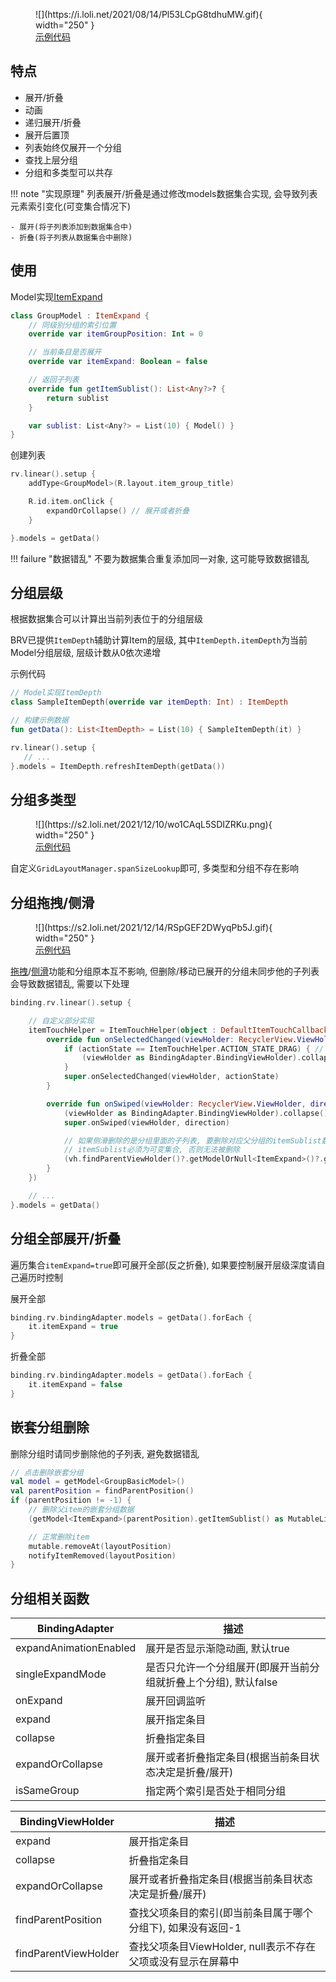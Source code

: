 <figure markdown>
  ![](https://i.loli.net/2021/08/14/Pl53LCpG8tdhuMW.gif){ width="250" }
  <a href="https://github.com/liangjingkanji/BRV/blob/5269ef245e7f312a0077194611f1c2aded647a3c/sample/src/main/java/com/drake/brv/sample/ui/fragment/group/GroupFragment.kt" target="_blank"><figcaption>示例代码</figcaption></a>
</figure>

## 特点

- 展开/折叠
- 动画
- 递归展开/折叠
- 展开后置顶
- 列表始终仅展开一个分组
- 查找上层分组
- 分组和多类型可以共存


!!! note "实现原理"
    列表展开/折叠是通过修改models数据集合实现, 会导致列表元素索引变化(可变集合情况下)

    - 展开(将子列表添加到数据集合中)
    - 折叠(将子列表从数据集合中删除)

## 使用
Model实现[ItemExpand](https://github.com/liangjingkanji/BRV/blob/master/brv/src/main/java/com/drake/brv/item/ItemExpand.kt)

```kotlin
class GroupModel : ItemExpand {
	// 同级别分组的索引位置
    override var itemGroupPosition: Int = 0

    // 当前条目是否展开
    override var itemExpand: Boolean = false

	// 返回子列表
    override fun getItemSublist(): List<Any?>? {
        return sublist
    }

    var sublist: List<Any?> = List(10) { Model() }
}
```

创建列表

```kotlin
rv.linear().setup {
    addType<GroupModel>(R.layout.item_group_title)

    R.id.item.onClick {
        expandOrCollapse() // 展开或者折叠
    }

}.models = getData()
```

!!! failure "数据错乱"
    不要为数据集合重复添加同一对象, 这可能导致数据错乱

## 分组层级

根据数据集合可以计算出当前列表位于的分组层级

BRV已提供`ItemDepth`辅助计算Item的层级, 其中`ItemDepth.itemDepth`为当前Model分组层级, 层级计数从0依次递增

示例代码

```kotlin hl_lines="9"
// Model实现ItemDepth
class SampleItemDepth(override var itemDepth: Int) : ItemDepth

// 构建示例数据
fun getData(): List<ItemDepth> = List(10) { SampleItemDepth(it) }

rv.linear().setup {
   // ...
}.models = ItemDepth.refreshItemDepth(getData())
```

## 分组多类型

<figure markdown>
  ![](https://s2.loli.net/2021/12/10/wo1CAqL5SDIZRKu.png){ width="250" }
  <a href="https://github.com/liangjingkanji/BRV/blob/5269ef245e7f312a0077194611f1c2aded647a3c/sample/src/main/java/com/drake/brv/sample/ui/fragment/group/GroupGridFragment.kt" target="_blank"><figcaption>示例代码</figcaption></a>
</figure>

自定义`GridLayoutManager.spanSizeLookup`即可, 多类型和分组不存在影响

## 分组拖拽/侧滑
<figure markdown>
  ![](https://s2.loli.net/2021/12/14/RSpGEF2DWyqPb5J.gif){ width="250" }
  <a href="https://github.com/liangjingkanji/BRV/blob/5269ef245e7f312a0077194611f1c2aded647a3c/sample/src/main/java/com/drake/brv/sample/ui/fragment/group/GroupDragFragment.kt" target="_blank"><figcaption>示例代码</figcaption></a>
</figure>

[拖拽](drag.md)/[侧滑](swipe.md)功能和分组原本互不影响, 但删除/移动已展开的分组未同步他的子列表会导致数据错乱, 需要以下处理

```kotlin
binding.rv.linear().setup {

    // 自定义部分实现
    itemTouchHelper = ItemTouchHelper(object : DefaultItemTouchCallback() {
        override fun onSelectedChanged(viewHolder: RecyclerView.ViewHolder?, actionState: Int) {
            if (actionState == ItemTouchHelper.ACTION_STATE_DRAG) { // 拖拽移动分组前先折叠子列表
                (viewHolder as BindingAdapter.BindingViewHolder).collapse()
            }
            super.onSelectedChanged(viewHolder, actionState)
        }

        override fun onSwiped(viewHolder: RecyclerView.ViewHolder, direction: Int) {
            (viewHolder as BindingAdapter.BindingViewHolder).collapse() // 侧滑删除分组前先折叠子列表
            super.onSwiped(viewHolder, direction)

            // 如果侧滑删除的是分组里面的子列表, 要删除对应父分组的itemSublist数据, 否则会导致数据异常
            // itemSublist必须为可变集合, 否则无法被删除
            (vh.findParentViewHolder()?.getModelOrNull<ItemExpand>()?.getItemSublist() as? ArrayList)?.remove(vh.getModelOrNull())
        }
    })

    // ...
}.models = getData()
```

## 分组全部展开/折叠

遍历集合`itemExpand=true`即可展开全部(反之折叠), 如果要控制展开层级深度请自己遍历时控制

展开全部
```kotlin
binding.rv.bindingAdapter.models = getData().forEach {
    it.itemExpand = true
}
```
折叠全部
```kotlin
binding.rv.bindingAdapter.models = getData().forEach {
    it.itemExpand = false
}
```


## 嵌套分组删除

删除分组时请同步删除他的子列表, 避免数据错乱

```kotlin
// 点击删除嵌套分组
val model = getModel<GroupBasicModel>()
val parentPosition = findParentPosition()
if (parentPosition != -1) {
    // 删除父item的嵌套分组数据
    (getModel<ItemExpand>(parentPosition).getItemSublist() as MutableList).remove(model)

    // 正常删除item
    mutable.removeAt(layoutPosition)
    notifyItemRemoved(layoutPosition)
}
```


## 分组相关函数

| BindingAdapter | 描述 |
|-|-|
| expandAnimationEnabled | 展开是否显示渐隐动画, 默认true |
| singleExpandMode | 是否只允许一个分组展开(即展开当前分组就折叠上个分组), 默认false |
| onExpand | 展开回调监听 |
| expand | 展开指定条目 |
| collapse | 折叠指定条目 |
| expandOrCollapse | 展开或者折叠指定条目(根据当前条目状态决定是折叠/展开) |
| isSameGroup | 指定两个索引是否处于相同分组 |


| BindingViewHolder | 描述 |
|-|-|
| expand | 展开指定条目 |
| collapse | 折叠指定条目 |
| expandOrCollapse | 展开或者折叠指定条目(根据当前条目状态决定是折叠/展开) |
| findParentPosition | 查找父项条目的索引(即当前条目属于哪个分组下), 如果没有返回-1 |
| findParentViewHolder | 查找父项条目ViewHolder, null表示不存在父项或没有显示在屏幕中 |